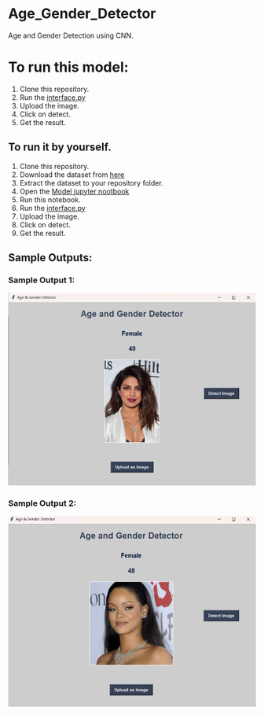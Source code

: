 # Age_Gender_Detector
Age and Gender Detection using CNN.
# To run this model:
1. Clone this repository.
2. Run the [interface.py](https://github.com/MohammedFaisal112/Age_Gender_Detector/blob/main/interface.py)
3. Upload the image.
4. Click on detect.
5. Get the result.

## To run it by yourself.
1. Clone this repository.
2. Download the dataset from [here](https://www.kaggle.com/datasets/jangedoo/utkface-new)
3. Extract the dataset to your repository folder.
4. Open the [Model jupyter nootbook](https://github.com/MohammedFaisal112/Age_Gender_Detector/blob/main/Model.ipynb)
5. Run this notebook.
6. Run the [interface.py](https://github.com/MohammedFaisal112/Age_Gender_Detector/blob/main/interface.py)
7. Upload the image.
8. Click on detect.
9. Get the result.

## Sample Outputs:
### Sample Output 1:
![Sample Output 1](https://github.com/MohammedFaisal112/Age_Gender_Detector/blob/main/Output_1.png)
### Sample Output 2:
![Sample Output 2](https://github.com/MohammedFaisal112/Age_Gender_Detector/blob/main/Output_2.png)
